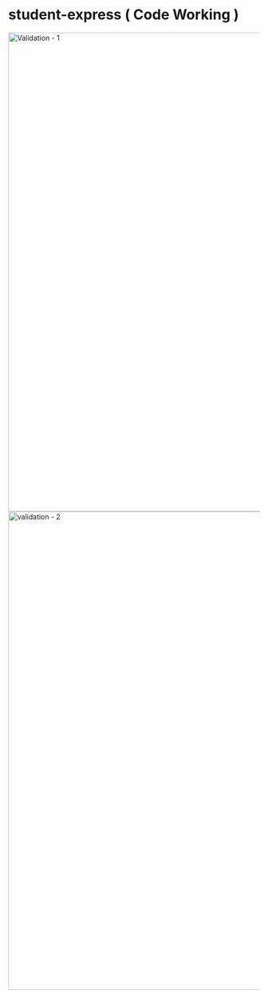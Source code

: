# student-express ( Code Working ) 

<img width="959" alt="Validation - 1" src="https://user-images.githubusercontent.com/60312580/204083095-327e1348-bce1-4af1-a48a-f40423f0d198.png">

<img width="958" alt="validation - 2" src="https://user-images.githubusercontent.com/60312580/204083100-6150678e-a500-4d93-b49d-fe58cf56ef6e.png">
